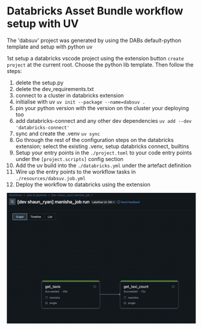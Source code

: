 # Databricks Asset Bundle workflow setup with UV

The 'dabsuv' project was generated by using the DABs default-python template and setup with python uv

1st setup a databricks vscode project using the extension button `create project` at the current root. Choose the python lib template. Then follow the steps:

1. delete the setup.py
2. delete the dev_requirements.txt
3. connect to a cluster in databricks extension
3. initialise with uv `uv init --package --name=dabsuv .`
4. pin your python version with the version on the cluster your deploying too 
5. add databricks-connect and any other dev dependencies `uv add --dev 'databricks-connect'`
6. sync and create the .venv `uv sync`
7. Go through the rest of the configuration steps on the databricks extension; select the existing .venv, setup databricks connect, builtins
8. Setup your entry points in the `./project.toml` to your code entry points under the `[project.scripts]` config section
9. Add the uv build into the `./databricks.yml` under the artefact definition
10. Wire up the entry points to the workflow tasks in `./resources/dabsuv.job.yml`
11. Deploy the workflow to databricks using the extension

![alt text](workflow_run.png "workflow run")